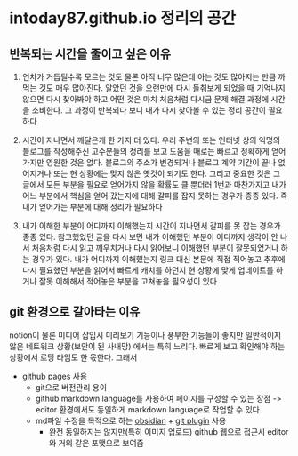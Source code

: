 # intoday87.github.io 정리의 공간

## 반복되는 시간을 줄이고 싶은 이유

1. 연차가 거듭될수록 모르는 것도 물론 아직 너무 많은데 아는 것도 많아지는 만큼 까먹는 것도 매우 많아진다. 알았던 것을 오랜만에 다시 들춰보게 되었을 때 기억나지 않으면 다시 찾아봐야 하고 어떤 것은 마치 처음처럼 다시금 문제 해결 과정에 시간을 소비한다. 그 과정이 반복되다 보니 내가 다시 찾아볼 수 있는 정리 공간이 필요하다

2. 시간이 지나면서 깨달은게 한 가지 더 있다. 우리 주변의 또는 인터넷 상의 익명의 블로그를 작성해주신 고수분들의 정리를 보고 도움을 때로는 빠르고 정확하게 얻어 가지만 영원한 것은 없다.  블로그의 주소가 변경되거나 블로그 계약 기간이 끝나 없어지거나 또는 현 상황에는 맞지 않은 옛것이 되기도 한다. 그리고 중요한 것은 그 글에서 모든 부분을 필요로 얻어가지 않을 확률도 클 뿐더러 1번과 마찬가지고 내가 어느 부분에서 핵심을 얻어 갔는지에 대해 갈피를 잡지 못하는 경우가 종종 있다. 즉 내가 얻어가는 부분에 대해 정리가 필요하다

3. 내가 이해한 부분이 어디까지 이해했는지 시간이 지나면서 갈피를 못 잡는 경우가 종종 있다. 참고했었던 글을 다시 보면 내가 이해했던 부분이 어디까지 생각이 안 나서 처음처럼 다시 읽고 깨우치거나 다시 읽어보니 이해했던 부분이 잘못되었거나 하는 경우가 있다. 내가 어디까지 이해했는지 링크 대신 본문에 직접 적어놓고 추후에 다시 필요했던 부분을 읽어서 빠르게 캐치를 하던지 현 상황에 맞게 업데이트를 하거나 잘못 이해해서 적어놓은 부분을 고쳐놓을 필요성이 있다

## git 환경으로 갈아타는 이유

notion이 물론 미디어 삽입시 미리보기 기능이나 풍부한 기능들이 좋지만 일반적이지 않은 네트워크 상황(보안이 된 사내망) 에서는 특히 느리다. 빠르게 보고 확인해야 하는 상황에서 로딩 타임도 한 몫한다. 그래서

-  github pages 사용
	- git으로 버전관리 용이
	- github markdown language를 사용하여 페이지를 구성할 수 있는 장점 -> editor 환경에서도 동일하게 markdown language로 작업할 수 있다. 
	- md파일 수정을 목적으로 하는 [obsidian](https://obsidian.md/) + [git plugin](https://github.com/Vinzent03/obsidian-git) 사용
		- 완전 동일하지는 않지만(특히 이미지 업로드) github 웹으로 접근시 editor와 거의 같은 포맷으로 보여줌